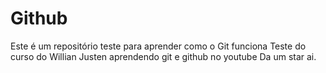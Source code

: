 # Github
Este é um repositório teste para aprender como o Git funciona
Teste do curso do Willian Justen aprendendo git e github no youtube
Da um star ai.
